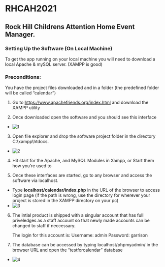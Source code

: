 # RHCAH2021
 ## Rock Hill Childrens Attention Home Event Manager. 

### Setting Up the Software (On Local Machine)
To get the app running on your local machine you will need to download a local Apache & mySQL server. (XAMPP is good)

### Preconditions:
You have the project files downloaded and in a folder (the predefined folder will be called “calendar”) 

1. Go to https://www.apachefriends.org/index.html and download the XAMPP utility

2. Once downloaded open the software and you should see this interface

 - ![1](https://user-images.githubusercontent.com/35666498/115800380-80764580-a3a8-11eb-9bfd-9569d3e152a1.png)

3. Open file explorer and drop the software project folder in the directory C:\xampp\htdocs.

 - ![2](https://user-images.githubusercontent.com/35666498/115800385-82d89f80-a3a8-11eb-89dd-21b36c46ac8a.png)

4. Hit start for the Apache, and MySQL Modules in Xampp, or Start them how you're used to

5. Once these interfaces are started, go to any browser and access the software via localhost.
  - Type  **localhost/calendar/index.php**  in the URL of the browser to access login page (if the path is wrong, use the directory for wherever your project is stored in the XAMPP directory on your pc)
  - ![3](https://user-images.githubusercontent.com/35666498/115800393-853af980-a3a8-11eb-8f80-88bc58c68ced.png)

6. The intial product is shipped with a singular account that has full priveledges as a staff account so that newly made accounts can be changed to staff if neccessary.

   The login for this account is:
   Username: admin
   Password: garrison

7. The database can be accessed by typing localhost/phpmyadmin/ in the browser URL and open the “testforcalendar” database
 - ![4](https://user-images.githubusercontent.com/35666498/115800397-8704bd00-a3a8-11eb-939d-cb003c0ac8a9.png)
